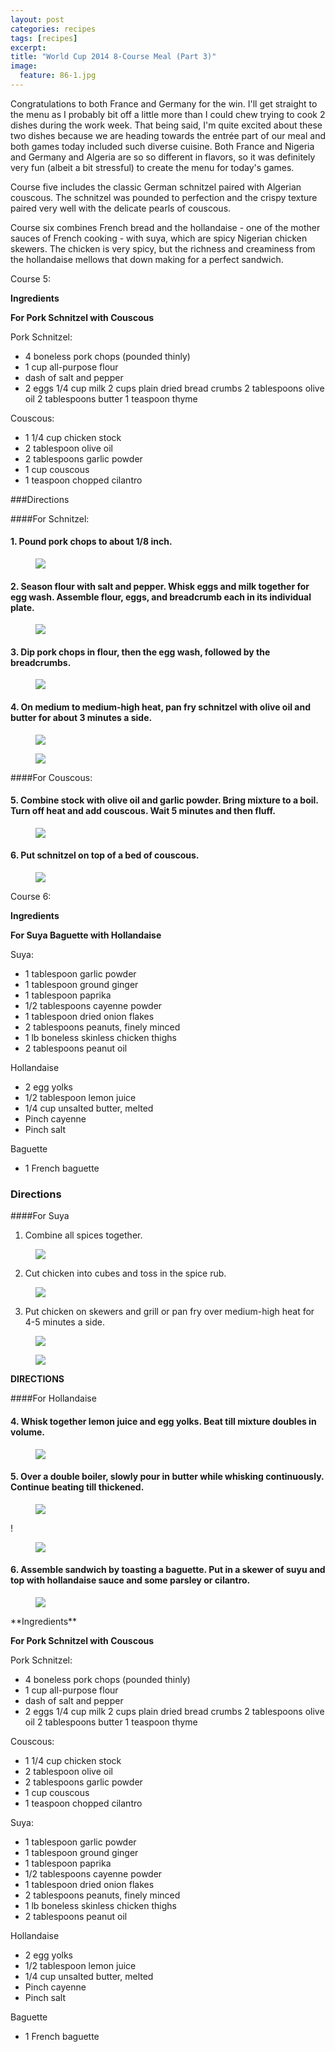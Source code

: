 ```yaml
---
layout: post
categories: recipes
tags: [recipes]
excerpt: 
title: "World Cup 2014 8-Course Meal (Part 3)"
image:
  feature: 86-1.jpg
---
```


Congratulations to both France and Germany for the win.  I'll get straight to the menu as I probably bit off a little more than I could chew trying to cook 2 dishes during the work week.  That being said, I'm quite excited about these two dishes because we are heading towards the entrée part of our meal and both games today included such diverse cuisine.  Both France and Nigeria and Germany and Algeria are so so different in flavors, so it was definitely very fun (albeit a bit stressful) to create the menu for today's games.

Course five includes the classic German schnitzel paired with Algerian couscous.  The schnitzel was pounded to perfection and the crispy texture paired very well with the delicate pearls of couscous.

Course six combines French bread and the hollandaise - one of the mother sauces of French cooking - with suya, which are spicy Nigerian chicken skewers.  The chicken is very spicy, but the richness and creaminess from the hollandaise mellows that down making for a perfect sandwich.

Course 5:

**Ingredients** 

**For Pork Schnitzel with Couscous**

Pork Schnitzel:

- 4 boneless pork chops (pounded thinly)
- 1 cup all-purpose flour
- dash of salt and pepper 
- 2  eggs
1/4 cup milk
2 cups plain dried bread crumbs
2 tablespoons olive oil
2 tablespoons butter
1 teaspoon thyme

Couscous:

- 1 1/4 cup chicken stock
- 2 tablespoon olive oil
- 2 tablespoons garlic powder
- 1 cup couscous
- 1 teaspoon chopped cilantro


###Directions

####For Schnitzel:

#### 1. Pound pork chops to about 1/8 inch.

<figure> <img src='/images/86-2.jpg'> </figure>

#### 2. Season flour with salt and pepper.  Whisk eggs and milk together for egg wash.  Assemble flour, eggs, and breadcrumb each in its individual plate.

<figure> <img src='/images/86-3.jpg'> </figure>

#### 3. Dip pork chops in flour, then the egg wash, followed by the breadcrumbs.

<figure> <img src='/images/86-4.jpg'> </figure>

#### 4. On medium to medium-high heat, pan fry schnitzel with olive oil and butter for about 3 minutes a side.

<figure> <img src='/images/86-5.jpg'> </figure>

<figure> <img src='/images/86-6.jpg'> </figure>

####For Couscous:

#### 5. Combine stock with olive oil and garlic powder.  Bring mixture to a boil.  Turn off heat and add couscous.  Wait 5 minutes and then fluff. 

<figure> <img src='/images/86-7.jpg'> </figure>

#### 6. Put schnitzel on top of a bed of couscous.

<figure> <img src='/images/86-8.jpg'> </figure>

Course 6:

**Ingredients**

**For Suya Baguette with Hollandaise**

Suya:

- 1 tablespoon garlic powder
- 1 tablespoon ground ginger
- 1 tablespoon paprika
- 1/2 tablespoons cayenne powder
- 1 tablespoon dried onion flakes
- 2 tablespoons peanuts, finely minced
- 1 lb boneless skinless chicken thighs
- 2 tablespoons peanut oil

Hollandaise

- 2 egg yolks
- 1/2 tablespoon lemon juice
- 1/4 cup unsalted butter, melted
- Pinch cayenne
- Pinch salt

Baguette
- 1 French baguette

### Directions

####For Suya

1. Combine all spices together.

<figure> <img src='/images/86-9.jpg'> </figure>

2. Cut chicken into cubes and toss in the spice rub.

<figure> <img src='/images/86-10.jpg'> </figure>

3. Put chicken on skewers and grill or pan fry over medium-high heat for 4-5 minutes a side. 

<figure> <img src='/images/86-11.jpg'> </figure>

<figure> <img src='/images/86-12.jpg'> </figure>


**DIRECTIONS**

####For Hollandaise

#### 4. Whisk together lemon juice and egg yolks.  Beat till mixture doubles in volume.

<figure> <img src='/images/86-13.jpg'> </figure>

#### 5. Over a double boiler, slowly pour in butter while whisking continuously.  Continue beating till thickened.

<figure> <img src='/images/86-14.jpg'> </figure>

!<figure> <img src='/images/86-15.jpg'> </figure>

#### 6. Assemble sandwich by toasting a baguette.  Put in a skewer of suyu and top with hollandaise sauce and some parsley or cilantro.

<figure> <img src='/images/86-16.jpg'> </figure>
<section class='recipe'>
**Ingredients** 

**For Pork Schnitzel with Couscous**

Pork Schnitzel:

- 4 boneless pork chops (pounded thinly)
- 1 cup all-purpose flour
- dash of salt and pepper 
- 2  eggs
1/4 cup milk
2 cups plain dried bread crumbs
2 tablespoons olive oil
2 tablespoons butter
1 teaspoon thyme

Couscous:

- 1 1/4 cup chicken stock
- 2 tablespoon olive oil
- 2 tablespoons garlic powder
- 1 cup couscous
- 1 teaspoon chopped cilantro

Suya:

- 1 tablespoon garlic powder
- 1 tablespoon ground ginger
- 1 tablespoon paprika
- 1/2 tablespoons cayenne powder
- 1 tablespoon dried onion flakes
- 2 tablespoons peanuts, finely minced
- 1 lb boneless skinless chicken thighs
- 2 tablespoons peanut oil

Hollandaise

- 2 egg yolks
- 1/2 tablespoon lemon juice
- 1/4 cup unsalted butter, melted
- Pinch cayenne
- Pinch salt

Baguette
- 1 French baguette

</section>